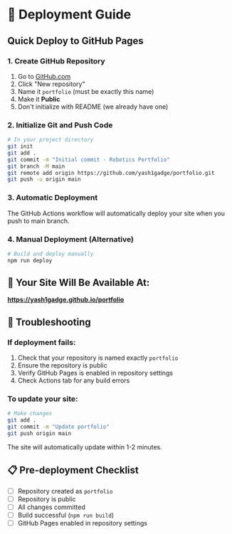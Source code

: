 # 🚀 Deployment Guide

## Quick Deploy to GitHub Pages

### 1. Create GitHub Repository
1. Go to [GitHub.com](https://github.com)
2. Click "New repository"
3. Name it `portfolio` (must be exactly this name)
4. Make it **Public**
5. Don't initialize with README (we already have one)

### 2. Initialize Git and Push Code
```bash
# In your project directory
git init
git add .
git commit -m "Initial commit - Robotics Portfolio"
git branch -M main
git remote add origin https://github.com/yash1gadge/portfolio.git
git push -u origin main
```

### 3. Automatic Deployment
The GitHub Actions workflow will automatically deploy your site when you push to main branch.

### 4. Manual Deployment (Alternative)
```bash
# Build and deploy manually
npm run deploy
```

## 📍 Your Site Will Be Available At:
**https://yash1gadge.github.io/portfolio**

## 🔧 Troubleshooting

### If deployment fails:
1. Check that your repository is named exactly `portfolio`
2. Ensure the repository is public
3. Verify GitHub Pages is enabled in repository settings
4. Check Actions tab for any build errors

### To update your site:
```bash
# Make changes
git add .
git commit -m "Update portfolio"
git push origin main
```

The site will automatically update within 1-2 minutes.

## 📋 Pre-deployment Checklist
- [ ] Repository created as `portfolio`
- [ ] Repository is public
- [ ] All changes committed
- [ ] Build successful (`npm run build`)
- [ ] GitHub Pages enabled in repository settings
